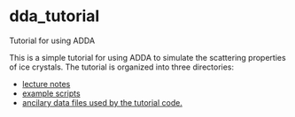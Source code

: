 # dda_tutorial
Tutorial for using ADDA

This is a simple tutorial for using ADDA to simulate the scattering properties of ice crystals. The tutorial is organized into three directories:
- [lecture notes](notes)
- [example scripts](code)
- [ancilary data files used by the tutorial code.](data)
